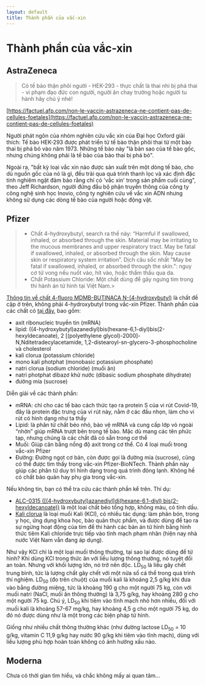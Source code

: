 ```yaml
---
layout: default
title: Thành phần của vắc-xin
---
```


# Thành phần của vắc-xin

## AstraZeneca

> Có tế bào thận phôi người - HEK-293 - thực chất là thai nhi bị phá thai - vi phạm đạo đức con người, người ăn chay trường hoặc người tu hành hãy chú ý nhé!

[https://factuel.afp.com/non-le-vaccin-astrazeneca-ne-contient-pas-de-cellules-foetales](https://factuel.afp.com/non-le-vaccin-astrazeneca-ne-contient-pas-de-cellules-foetales)

Người phát ngôn của nhóm nghiên cứu vắc xin của Đại học Oxford giải thích: Tế bào HEK-293 được phát triển từ tế bào thận phôi thai từ một bào thai bị phá bỏ vào năm 1973. Những tế bào này "là bản sao của tế bào gốc, nhưng chúng không phải là tế bào của bào thai bị phá bỏ".

Ngoài ra, "bất kỳ loại vắc xin nào được sản xuất trên một dòng tế bào, cho dù nguồn gốc của nó là gì, đều trải qua quá trình thanh lọc và xác định đặc tính nghiêm ngặt đảm bảo rằng chỉ có 'vắc xin' trong sản phẩm cuối cùng", theo Jeff Richardson, người đứng đầu bộ phận truyền thông của công ty công nghệ sinh học Inovio, công ty nghiên cứu về vắc xin ADN nhưng không sử dụng các dòng tế bào của người hoặc động vật.

## Pfizer
> * Chất 4-hydroxybutyl, search ra thế này: “Harmful if swallowed, inhaled, or absorbed through the skin. Material may be irritating to the mucous membranes and upper respiratory tract. May be fatal if swallowed, inhaled, or absorbed through the skin. May cause skin or respiratory system irritation”. Dịch câu sốc nhất "May be fatal if swallowed, inhaled, or absorbed through the skin.": nguy cơ tử vong nếu nuốt vào, hít vào, hoặc thẩm thấu qua da.
> * Chất Potassium Chloride: Một chất dùng để gây ngưng tim trong thi hành án tử hình tại Việt Nam.>

[Thông tin về chất 4-fluoro MDMB-BUTINACA N-(4-hydroxybutyl)](https://cdn.caymanchem.com/cdn/msds/26857m.pdf) là chất đề cập ở trên, không phải 4-hydroxybutyl trong vắc-xin Pfizer. Thành phần của các chất có [tại đây](https://portal.ct.gov/-/media/Coronavirus/Community_Resources/Vaccinations/Print-Materials/Fact-Sheets/Ingredients_Vietnamese.pdf), bao gồm:
* axit ribonucleic truyền tin (mRNA)
* lipid: ((4-hydroxybutyl)azanediyl)bis(hexane-6,1-diyl)bis(2-hexyldecanoate), 2 [(polyethylene glycol)-2000]-N,Nditetradecylacetamide, 1,2-distearoyl-sn-glycero-3-phosphocholine
và cholesterol
* kali clorua (potassium chloride)
* mono kali photphat (monobasic potassium phosphate)
* natri clorua (sodium chloride) (muối ăn)
* natri photphat dibazơ khử nước (dibasic sodium phosphate dihydrate)
* đường mía (sucrose)

Diễn giải về các thành phần:
* mRNA: chỉ cho các tế bào cách thức tạo ra protein S của vi rút Covid-19, đây là protein đặc trưng của vi rút này, nằm ở các đầu nhọn, làm cho vi rút có hình dạng như ta thấy
* Lipid: là phân tử chất béo nhỏ, bảo vệ mRNA và cung cấp lớp vỏ ngoài “nhờn” giúp mRNA trượt bên trong tế bào. Mặc dù mang các tên phức tạp, nhưng chúng là các chất đã có sẵn trong cơ thể
* Muối: Giúp cân bằng nồng độ axit trong cơ thể. Có 4 loại muối trong vắc-xin Pfizer
* Đường: Đường ngọt cơ bản, còn được gọi là đường mía (sucrose), cũng có thể được tìm thấy trong vắc-xin Pfizer-BioNTech. Thành phần này giúp các phân tử duy trì hình dạng trong quá trình đông lạnh. Không hề có chất bảo quản hay phụ gia trong vắc-xin.

Nếu không tin, bạn có thể tra cứu các thành phần kể trên. Thí dụ:
* [ALC-0315 ([(4-hydroxybutyl)azanediyl]di(hexane-6,1-diyl) bis(2-hexyldecanoate))](https://en.wikipedia.org/wiki/ALC-0315) là một loai chất béo tổng hợp, không màu, có tính dầu.
* [Kali clorua](https://vi.wikipedia.org/wiki/Kali_chloride) là loại muối Kali (KCl), có nhiều tác dụng: làm phân bón, trong y học, ứng dụng khoa học, bảo quản thực phẩm, và được dùng để tạo ra sự ngừng hoạt động của tim để thi hành các bản án tử hình bằng hình thức tiêm Kali chloride trực tiếp vào tĩnh mạch phạm nhân (hiện nay nhà nước Việt Nam vẫn đang áp dụng).

Như vậy KCl chỉ là một loại muối thông thường, tại sao lại được dùng để tử hình? Khi dùng KCl trong thức ăn với liều lượng thông thường, nó tuyệt đối an toàn. Nhưng với khối lượng lớn, nó trở nên độc. LD<sub>50</sub> là liều gây chết trung bình, tức là lượng chất gây chết với một nửa số cá thể trong quá trình thí nghiệm. LD<sub>50</sub> (đo trên chuột) của muối kali là khoảng 2,5 g/kg khi đưa vào bằng đường miệng, tức là khoảng 190 g cho một người 75 kg, còn với muối natri (NaCl, muối ăn thông thường) là 3,75 g/kg, hay khoảng 280 g cho một người 75 kg. Chú ý, LD<sub>50</sub> khi tiêm vào tĩnh mạch nhỏ hơn nhiều, đối với muối kali là khoảng 57-67 mg/kg, hay khoảng 4,5 g cho một người 75 kg, do đó nó được dùng như là một trong các biện pháp tử hình.

Giống như nhiều chất thông thường khác (như đường lactose LD<sub>50</sub> = 10 g/kg, vitamin C 11,9 g/kg hay nước 90 g/kg khi tiêm vào tĩnh mạch), dùng với liều lượng phù hợp hoàn toàn không có ảnh hưởng xấu nào.

## Moderna

Chưa có thời gian tìm hiểu, và chắc không mấy ai quan tâm...